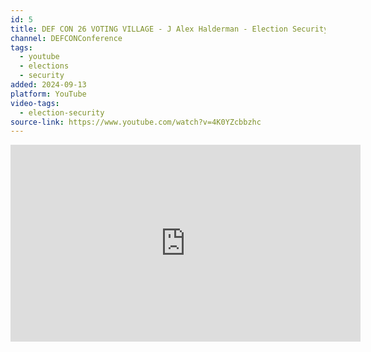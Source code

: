 ```yaml
---
id: 5
title: DEF CON 26 VOTING VILLAGE - J Alex Halderman - Election Security Threats and Solutions
channel: DEFCONConference
tags:
  - youtube
  - elections
  - security
added: 2024-09-13
platform: YouTube
video-tags:
  - election-security
source-link: https://www.youtube.com/watch?v=4K0YZcbbzhc
---
```


<iframe width="560" height="315" src="https://www.youtube-nocookie.com/embed/4K0YZcbbzhc?si=A-cGaECiHj1D1JUS" title="YouTube video player" frameborder="0" allow="accelerometer; autoplay; clipboard-write; encrypted-media; gyroscope; picture-in-picture; web-share" referrerpolicy="strict-origin-when-cross-origin" allowfullscreen></iframe>
